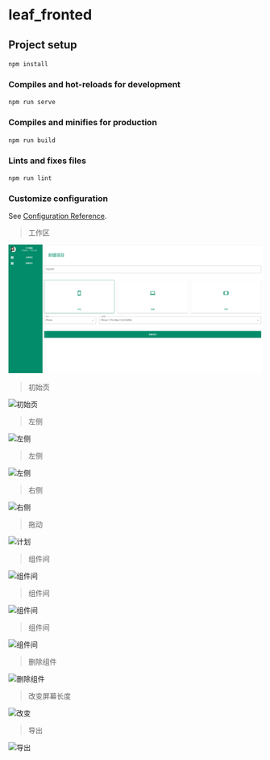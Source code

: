 # leaf_fronted

## Project setup
```
npm install
```

### Compiles and hot-reloads for development
```
npm run serve
```

### Compiles and minifies for production
```
npm run build
```

### Lints and fixes files
```
npm run lint
```

### Customize configuration
See [Configuration Reference](https://cli.vuejs.org/config/).

>工作区

![工作区](https://github.com/yewanting/Leaf_Frontend/blob/master/img/workHome.png)

>初始页

![初始页](https://raw.githubusercontent.com/yewanting/Leaf_Frontend/blob/master/img/home.png)

>左侧

![左侧](https://raw.githubusercontent.com/yewanting/Leaf_Frontend/blob/master/img/lookLeft.png)

>左侧

![左侧](https://raw.githubusercontent.com/yewanting/Leaf_Frontend/blob/master/img/lookLeft2.png)

>右侧

![右侧](https://raw.githubusercontent.com/yewanting/Leaf_Frontend/blob/master/img/right.png)

>拖动

![计划](https://raw.githubusercontent.com/yewanting/Leaf_Frontend/blob/master/imgdrag.png)

>组件间

![组件间](https://raw.githubusercontent.com/yewanting/Leaf_Frontend/blob/master/img/compare1.png)

>组件间

![组件间](https://raw.githubusercontent.com/yewanting/Leaf_Frontend/blob/master/img/compare2.png)

>组件间

![组件间](https://raw.githubusercontent.com/yewanting/Leaf_Frontend/blob/master/img/compare3.png)

>删除组件

![删除组件](https://raw.githubusercontent.com/yewanting/Leaf_Frontend/blob/master/img/delete.png)


>改变屏幕长度

![改变](https://raw.githubusercontent.com/yewanting/Leaf_Frontend/blob/master/img/long.png)

>导出

![导出](https://raw.githubusercontent.com/yewanting/Leaf_Frontend/blob/master/img/zip.png)
